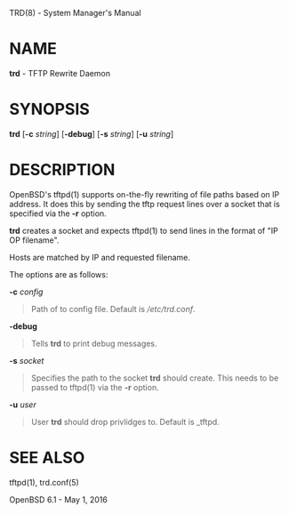 TRD(8) - System Manager's Manual

# NAME

**trd** - TFTP Rewrite Daemon

# SYNOPSIS

**trd**
\[**-c**&nbsp;*string*]
\[**-debug**]
\[**-s**&nbsp;*string*]
\[**-u**&nbsp;*string*]

# DESCRIPTION

OpenBSD's
tftpd(1)
supports on-the-fly rewriting of file paths based on IP address.
It does this by sending the tftp request lines over a socket that is
specified via the
**-r**
option.

**trd**
creates a socket and expects
tftpd(1)
to send lines in the format of "IP OP filename".

Hosts are matched by IP and requested filename.

The options are as follows:

**-c** *config*

>Path of to config file.
>Default is
>*/etc/trd.conf*.

**-debug**

>Tells
>**trd**
>to print debug messages.

**-s** *socket*

>Specifies the path to the socket
>**trd**
>should create.
>This needs to be passed to
>tftpd(1)
>via the
>**-r**
>option.

**-u** *user*

>User
>**trd**
>should drop privlidges to.
>Default is \_tftpd.

# SEE ALSO

tftpd(1),
trd.conf(5)

OpenBSD 6.1 - May 1, 2016
